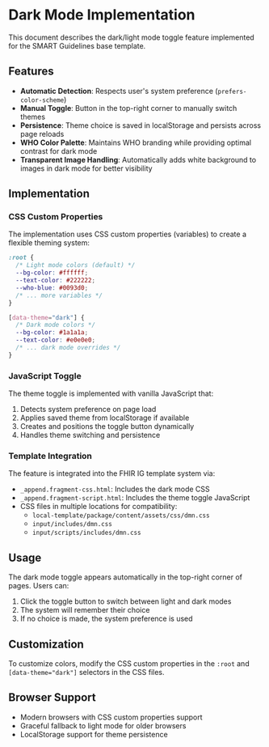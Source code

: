 # Dark Mode Implementation

This document describes the dark/light mode toggle feature implemented for the SMART Guidelines base template.

## Features

- **Automatic Detection**: Respects user's system preference (`prefers-color-scheme`)
- **Manual Toggle**: Button in the top-right corner to manually switch themes
- **Persistence**: Theme choice is saved in localStorage and persists across page reloads
- **WHO Color Palette**: Maintains WHO branding while providing optimal contrast for dark mode
- **Transparent Image Handling**: Automatically adds white background to images in dark mode for better visibility

## Implementation

### CSS Custom Properties

The implementation uses CSS custom properties (variables) to create a flexible theming system:

```css
:root {
  /* Light mode colors (default) */
  --bg-color: #ffffff;
  --text-color: #222222;
  --who-blue: #0093d0;
  /* ... more variables */
}

[data-theme="dark"] {
  /* Dark mode colors */
  --bg-color: #1a1a1a;
  --text-color: #e0e0e0;
  /* ... dark mode overrides */
}
```

### JavaScript Toggle

The theme toggle is implemented with vanilla JavaScript that:

1. Detects system preference on page load
2. Applies saved theme from localStorage if available
3. Creates and positions the toggle button dynamically
4. Handles theme switching and persistence

### Template Integration

The feature is integrated into the FHIR IG template system via:

- `_append.fragment-css.html`: Includes the dark mode CSS
- `_append.fragment-script.html`: Includes the theme toggle JavaScript
- CSS files in multiple locations for compatibility:
  - `local-template/package/content/assets/css/dmn.css`
  - `input/includes/dmn.css`
  - `input/scripts/includes/dmn.css`

## Usage

The dark mode toggle appears automatically in the top-right corner of pages. Users can:

1. Click the toggle button to switch between light and dark modes
2. The system will remember their choice
3. If no choice is made, the system preference is used

## Customization

To customize colors, modify the CSS custom properties in the `:root` and `[data-theme="dark"]` selectors in the CSS files.

## Browser Support

- Modern browsers with CSS custom properties support
- Graceful fallback to light mode for older browsers
- LocalStorage support for theme persistence